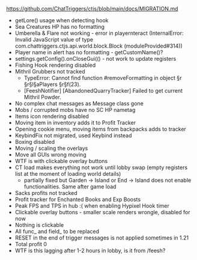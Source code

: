 https://github.com/ChatTriggers/ctjs/blob/main/docs/MIGRATION.md

- getLore() usage when detecting hook
- Sea Creatures HP has no formatting
- Umberella & Flare not working - error in playernteract (InternalError: Invalid JavaScript value of type com.chattriggers.ctjs.api.world.block.Block (moduleProvided#314))
- Player name in alert has no formatting - getCustomName()?
- settings.getConfig().onCloseGui(() - not work to update registers
- Fishing Hook rendering disabled
- Mithril Grubbers not tracked
  - TypeError: Cannot find function #removeFormatting in object §r         §r§l§aPlayers §r§f(23).
  - [FeeshNotifier] [AbandonedQuarryTracker] Failed to get current Mithril Powder.
- No complex chat messages as Message class gone
- Mobs / corrupted mobs have no SC HP nametag
- Items icon rendering disabled
- Moving item in inventory adds it to Profit Tracker
- Opening cookie menu, moving items from backpacks adds to tracker
- KeybindFix not migrated, used Keybind instead
- Boxing disabled
- Moving / scaling the overlays
- Move all GUIs wrong moving
- WTF is with clickable overlay buttons
- CT load makes everything not work until lobby swap (empty registers list at the moment of loading world details)
  - partially fixed but Garden -> Island or End -> Island does not enable functionalities. Same after game load
- Sacks profits not tracked
- Profit tracker for Enchanted Books and Exp Boosts
- Peak FPS and TPS in hub :( when enabling Hypixel Hook timer
- Clickable overlay buttons  - smaller scale renders wrongle, disabled for now
- Nothing is clickable
- All func_ and field_ to be replaced
- RESET in the end of trigger messages is not applied sometimes in 1.21
- Total profit 0
- WTF is this lagging after 1-2 hours in lobby, is it from /feesh?